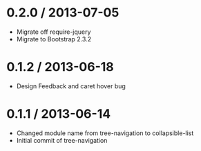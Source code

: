 0.2.0 / 2013-07-05
==================
* Migrate off require-jquery
* Migrate to Bootstrap 2.3.2

0.1.2 / 2013-06-18
==================
* Design Feedback and caret hover bug

0.1.1 / 2013-06-14
==================
* Changed module name from tree-navigation to collapsible-list
* Initial commit of tree-navigation
